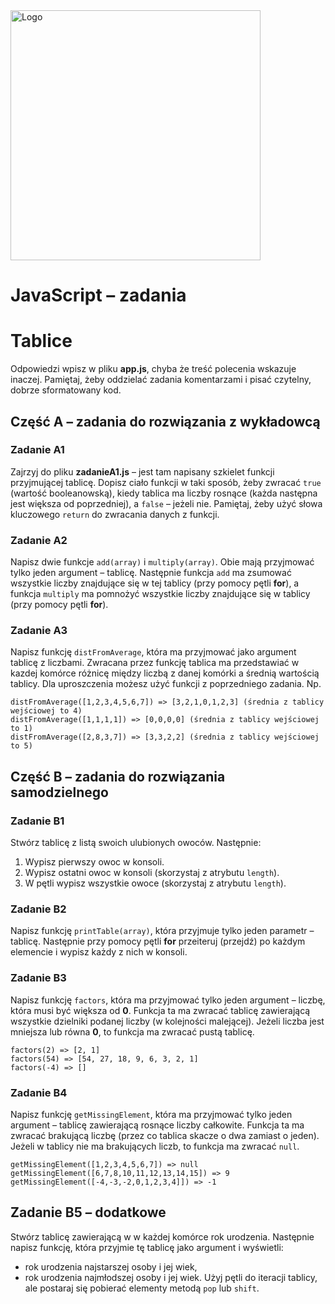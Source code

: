<img alt="Logo" src="http://coderslab.pl/svg/logo-coderslab.svg" width="400">

# JavaScript &ndash; zadania
# Tablice

Odpowiedzi wpisz w pliku **app.js**, chyba że treść polecenia wskazuje inaczej.
Pamiętaj, żeby oddzielać zadania komentarzami i pisać czytelny, dobrze sformatowany kod.

## Część A &ndash; zadania do rozwiązania z wykładowcą

### Zadanie A1
Zajrzyj do pliku **zadanieA1.js** &ndash; jest tam napisany szkielet funkcji przyjmującej tablicę. Dopisz ciało funkcji w taki sposób, żeby zwracać ```true``` (wartość booleanowską), kiedy tablica ma liczby rosnące (każda następna jest większa od poprzedniej), a ```false``` &ndash; jeżeli nie.
Pamiętaj, żeby użyć słowa kluczowego ```return``` do zwracania danych z funkcji.

### Zadanie A2
Napisz dwie funkcje ```add(array)``` i ```multiply(array)```. Obie mają przyjmować tylko jeden argument &ndash; tablicę. Następnie funkcja ```add``` ma zsumować wszystkie liczby znajdujące się w tej tablicy (przy pomocy pętli **for**), a funkcja ```multiply``` ma pomnożyć wszystkie liczby znajdujące się w tablicy (przy pomocy pętli **for**).

### Zadanie A3
Napisz funkcję ```distFromAverage```, która ma przyjmować jako argument tablicę z liczbami. Zwracana przez funkcję tablica ma przedstawiać w kazdej komórce różnicę między liczbą z danej komórki a średnią wartością tablicy. Dla uproszczenia możesz użyć funkcji z poprzedniego zadania.
Np.
```
distFromAverage([1,2,3,4,5,6,7]) => [3,2,1,0,1,2,3] (średnia z tablicy wejściowej to 4)
distFromAverage([1,1,1,1]) => [0,0,0,0] (średnia z tablicy wejściowej to 1)
distFromAverage([2,8,3,7]) => [3,3,2,2] (średnia z tablicy wejściowej to 5)
```

## Część B &ndash; zadania do rozwiązania samodzielnego

### Zadanie B1
Stwórz tablicę z listą swoich ulubionych owoców. Następnie:
1. Wypisz pierwszy owoc w konsoli.
2. Wypisz ostatni owoc w konsoli (skorzystaj z atrybutu ```length```).
3. W pętli wypisz wszystkie owoce (skorzystaj z atrybutu ```length```).

### Zadanie B2
Napisz funkcję ```printTable(array)```, która przyjmuje tylko jeden parametr &ndash; tablicę. Następnie przy pomocy pętli **for** przeiteruj (przejdź) po każdym elemencie i wypisz każdy z nich w konsoli.

### Zadanie B3
Napisz funkcję ```factors```, która ma przyjmować tylko jeden argument &ndash; liczbę, która musi być większa od **0**. Funkcja ta ma zwracać tablicę zawierającą wszystkie dzielniki podanej liczby (w kolejności malejącej). Jeżeli liczba jest mniejsza lub równa **0**, to funkcja ma zwracać pustą tablicę.
```
factors(2) => [2, 1]
factors(54) => [54, 27, 18, 9, 6, 3, 2, 1]
factors(-4) => []
```

### Zadanie B4
Napisz funkcję ```getMissingElement```, która ma przyjmować tylko jeden argument &ndash; tablicę zawierającą rosnące liczby całkowite. Funkcja ta ma zwracać brakującą liczbę (przez co tablica skacze o dwa zamiast o jeden). Jeżeli w tablicy nie ma brakujących liczb, to funkcja ma zwracać ```null```.
```
getMissingElement([1,2,3,4,5,6,7]) => null
getMissingElement([6,7,8,10,11,12,13,14,15]) => 9
getMissingElement([-4,-3,-2,0,1,2,3,4]]) => -1
```


## Zadanie B5 &ndash; dodatkowe
Stwórz tablicę zawierającą w w każdej komórce rok urodzenia. Następnie napisz funkcję, która przyjmie tę tablicę jako argument i wyświetli:
* rok urodzenia najstarszej osoby i jej wiek,
* rok urodzenia najmłodszej osoby i jej wiek.
Użyj pętli do iteracji tablicy, ale postaraj się pobierać elementy metodą ```pop``` lub ```shift```.
